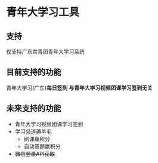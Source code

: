 # 青年大学习工具
## 支持
仅支持广东共青团青年大学习系统
## 目前支持的功能
青年大学习(广东)**每日签到**
**与青年大学习视频团课学习签到无关**
## 未来支持的功能
- 青年大学习视频团课学习签到
- 学习频道薅羊毛
  - 刷课赢积分
  - 自动答题赢积分
- ~~微信登录API获取~~

